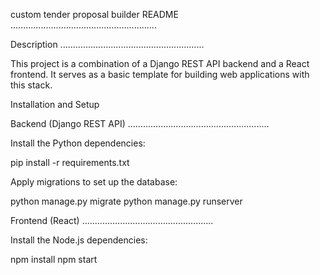 custom tender proposal builder  README
..........................................................

Description
.........................................................

This project is a combination of a Django REST API backend and a React frontend. It serves as a basic template for building web applications with this stack.

Installation and Setup

Backend (Django REST API)
........................................................

Install the Python dependencies:

pip install -r requirements.txt

Apply migrations to set up the database:

python manage.py migrate
python manage.py runserver


Frontend (React)
....................................................

Install the Node.js dependencies:

npm install
npm start



